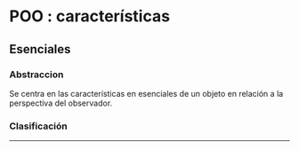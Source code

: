 # POO : características

## Esenciales

### Abstraccion

Se centra en las características en esenciales de un objeto en relación a la perspectiva del observador.


### Clasificación




---

